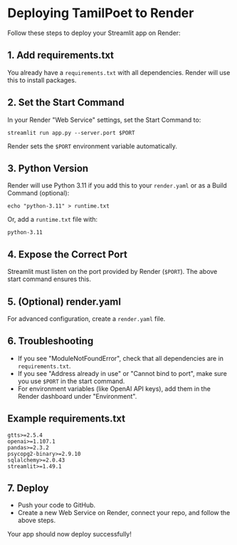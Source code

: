 # Deploying TamilPoet to Render

Follow these steps to deploy your Streamlit app on Render:

## 1. Add requirements.txt
You already have a `requirements.txt` with all dependencies. Render will use this to install packages.

## 2. Set the Start Command
In your Render "Web Service" settings, set the Start Command to:
```
streamlit run app.py --server.port $PORT
```
Render sets the `$PORT` environment variable automatically.

## 3. Python Version
Render will use Python 3.11 if you add this to your `render.yaml` or as a Build Command (optional):
```
echo "python-3.11" > runtime.txt
```
Or, add a `runtime.txt` file with:
```
python-3.11
```

## 4. Expose the Correct Port
Streamlit must listen on the port provided by Render (`$PORT`). The above start command ensures this.

## 5. (Optional) render.yaml
For advanced configuration, create a `render.yaml` file.

## 6. Troubleshooting
- If you see "ModuleNotFoundError", check that all dependencies are in `requirements.txt`.
- If you see "Address already in use" or "Cannot bind to port", make sure you use `$PORT` in the start command.
- For environment variables (like OpenAI API keys), add them in the Render dashboard under "Environment".

## Example requirements.txt
```
gtts>=2.5.4
openai>=1.107.1
pandas>=2.3.2
psycopg2-binary>=2.9.10
sqlalchemy>=2.0.43
streamlit>=1.49.1
```

## 7. Deploy
- Push your code to GitHub.
- Create a new Web Service on Render, connect your repo, and follow the above steps.

Your app should now deploy successfully!
